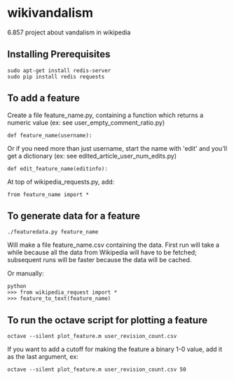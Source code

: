 wikivandalism
=============

6.857 project about vandalism in wikipedia

## Installing Prerequisites

    sudo apt-get install redis-server
    sudo pip install redis requests

## To add a feature
Create a file feature_name.py, containing a function which returns a numeric value (ex: see user_empty_comment_ratio.py)

    def feature_name(username):

Or if you need more than just username, start the name with 'edit' and you'll get a dictionary (ex: see edited_article_user_num_edits.py)

    def edit_feature_name(editinfo):

At top of wikipedia_requests.py, add:

    from feature_name import *

## To generate data for a feature

    ./featuredata.py feature_name

Will make a file feature_name.csv containing the data. First run will take a while because all the data from Wikipedia will have to be fetched; subsequent runs will be faster because the data will be cached.

Or manually:

    python
    >>> from wikipedia_request import *
    >>> feature_to_text(feature_name)

## To run the octave script for plotting a feature

    octave --silent plot_feature.m user_revision_count.csv

If you want to add a cutoff for making the feature a binary 1-0 value, add it as the last argument, ex:

    octave --silent plot_feature.m user_revision_count.csv 50

